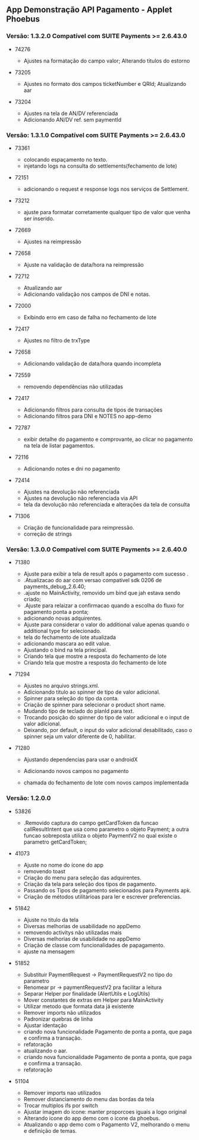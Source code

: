 ## App Demonstração API Pagamento - Applet Phoebus
### Versão: 1.3.2.0 Compatível com SUITE Payments >= 2.6.43.0
- 74276 
  - Ajustes na formatação do campo valor; Alterando titulos do estorno

- 73205 
  - Ajustes no formato dos campos ticketNumber e QRId; Atualizando aar

- 73204 
  - Ajustes na tela de AN/DV referenciada
  - Adicionando AN/DV ref. sem paymentId

### Versão: 1.3.1.0 Compatível com SUITE Payments >= 2.6.43.0
- 73361
  - colocando espaçamento no texto.
  - injetando logs na consulta do settlements(fechamento de lote)

- 72151
  - adicionando o request e response logs nos serviços de Settlement.

- 73212
  - ajuste para formatar corretamente qualquer tipo de valor que venha ser inserido.

- 72669 
  - Ajustes na reimpressão

- 72658 
  - Ajuste na validação de data/hora na reimpressão

- 72712 
  - Atualizando aar
  - Adicionando validação nos campos de DNI e notas.

- 72000 
  - Exibindo erro em caso de falha no fechamento de lote

- 72417 
  - Ajustes no filtro de trxType

- 72658 
  - Adicionando validação de data/hora quando incompleta

- 72559
  - removendo dependências não utilizadas

- 72417 
  - Adicionando filtros para consulta de tipos de transações
  - Adicionando filtros para DNI e NOTES no app-demo

- 72787
  - exibir detalhe do pagamento e comprovante, ao clicar no pagamento na tela de listar pagamentos.

- 72116 
  - Adicionando notes e dni no pagamento

- 72414 
  - Ajustes na devolução não referenciada
  - Ajustes na devolução não referenciada via API
  - tela da devolução não referenciada e alterações da tela de consulta

- 71306 
  - Criação de funcionalidade para reimpressão.
  - correção de strings

### Versão: 1.3.0.0 Compatível com SUITE Payments >= 2.6.40.0
- 71380
  - Ajuste para exibir a tela de result após o pagamento com sucesso .
  - .Atualizacao do aar com versao compatível sdk 0206 de payments_debug_2.6.40;
  - .ajuste no MainActivity, removido um bind que jah estava sendo criado;
  - .Ajuste para relaizar a confirmacao quando a escolha do fluxo for pagamento ponta a ponta;
  - adicionando novas adquirentes.
  - Ajuste para considerar o valor do additional value apenas quando o additional type for selecionado.
  - tela do fechamento de lote atualizada
  - adicionando mascara ao edit value.
  - Ajustando o bind na tela principal.
  - Criando tela que mostre a resposta do fechamento de lote
  - Criando tela que mostre a resposta do fechamento de lote

- 71294
  - Ajustes no arquivo strings.xml.
  - Adicionando titulo ao spinner de tipo de valor adicional.
  - Spinner para seleção do tipo da conta.
  - Criação de spinner para selecionar o product short name.
  - Mudando tipo de teclado do planId para text.
  - Trocando posição do spinner do tipo de valor adicional e o input de valor adicional.
  - Deixando, por default, o input do valor adicional desabilitado, caso o spinner seja um valor diferente de 0, habilitar.


- 71280
  - Ajustando dependencias para usar o androidX

  - Adicionando novos campos no pagamento
  - chamada do fechamento de lote com novos campos implementada

### Versão: 1.2.0.0

- 53826
  - .Removido captura do campo getCardToken da funcao callResultIntent que usa como parametro o objeto Payment; a outra funcao sobreposta utiliza o objeto PaymentV2 no qual existe o parametro getCardToken;

- 41073
  - Ajuste no nome do ícone do app
  - removendo toast
  - Criação do menu para seleção das adquirentes.
  - Criação da tela para seleção dos tipos de pagamento.
  - Passando os Tipos de pagamento selecionados para Payments apk.
  - Criação de métodos utilitárioas para ler e escrever preferencias.

- 51842
  - Ajuste no titulo da tela
  - Diversas melhorias de usabilidade no appDemo
  - removendo activitys não utilizadas mais
  - Diversas melhorias de usabilidade no appDemo
  - Criação de classe com funcionalidades de papagamento.
  - ajuste na mensagem

- 51852
  - Substituir PaymentRequest -> PaymentRequestV2 no tipo do parametro
  - Renomear pr -> paymentRequestV2 pra facilitar a leitura
  - Separar Helper por finalidade (AlertUtils e LogUtils)
  - Mover constantes de extras em Helper para MainActivity
  - Utilizar metodo que formata data já existente
  - Remover imports não utilizados
  - Padronizar quebras de linha
  - Ajustar identação     
  - criando nova funcionalidade Pagamento de ponta a ponta, que paga e confirma a transação.
  - refatoração
  - atualizando o aar.
  - criando nova funcionalidade Pagamento de ponta a ponta, que paga e confirma a transação.
  - refatoração

- 51104
  - Remover imports nao utilizados
  - Remover distanciamento do menu das bordas da tela
  - Trocar multiplos ifs por switch
  - Ajustar imagem do icone: manter proporcoes iguais a logo original
  - Alterando icone do app demo com o icone da phoebus.
  - Atualizando o app demo com o Pagamento V2, melhorando o menu e definição de temas.